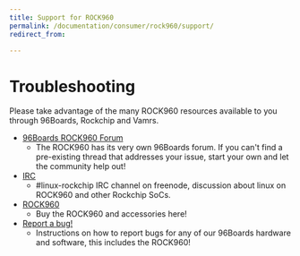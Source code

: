 ```yaml
---
title: Support for ROCK960
permalink: /documentation/consumer/rock960/support/
redirect_from:

---
```


# Troubleshooting

Please take advantage of the many ROCK960 resources available to you through 96Boards, Rockchip and Vamrs.

- [96Boards ROCK960 Forum](https://discuss.96boards.org/c/products/rock960)
   - The ROCK960 has its very own 96Boards forum. If you can't find a pre-existing thread that addresses your issue, start your own and let the community help out!
- [IRC](http://webchat.freenode.net/?channels=linux-rockchip)
   - \#linux-rockchip IRC channel on freenode, discussion about linux on ROCK960 and other Rockchip SoCs.
- [ROCK960](buy.md)
   - Buy the ROCK960 and accessories here! 
- [Report a bug!](https://www.96boards.org/documentation/Extras/Report_a_bug.md.html)
   - Instructions on how to report bugs for any of our 96Boards hardware and software, this includes the ROCK960!
